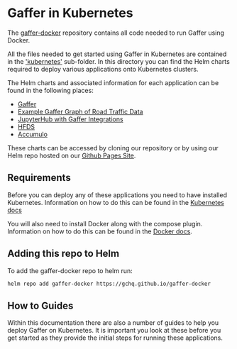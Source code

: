 # Gaffer in Kubernetes

The [gaffer-docker](https://github.com/gchq/gaffer-docker) repository contains all code needed to run Gaffer using Docker.

All the files needed to get started using Gaffer in Kubernetes are contained in the ['kubernetes'](https://github.com/gchq/gaffer-docker/tree/develop/kubernetes) sub-folder. In this directory you can find the Helm charts required to deploy various applications onto Kubernetes clusters.

The Helm charts and associated information for each application can be found in the following places:

- [Gaffer](https://github.com/gchq/gaffer-docker/tree/develop/kubernetes/gaffer)
- [Example Gaffer Graph of Road Traffic Data](https://github.com/gchq/gaffer-docker/tree/develop/kubernetes/gaffer-road-traffic)
- [JupyterHub with Gaffer Integrations](https://github.com/gchq/gaffer-docker/tree/develop/kubernetes/gaffer-jhub)
- [HFDS](https://github.com/gchq/gaffer-docker/tree/develop/kubernetes/hdfs)
- [Accumulo](https://github.com/gchq/gaffer-docker/tree/develop/kubernetes/accumulo)

These charts can be accessed by cloning our repository or by using our Helm repo hosted on our [Github Pages Site](https://gchq.github.io/gaffer-docker/).

## Requirements

Before you can deploy any of these applications you need to have installed Kubernetes. Information on how to do this can be found in the [Kubernetes docs](https://kubernetes.io/docs/setup/)

You will also need to install Docker along with the compose plugin. Information on how to do this can be found in the [Docker docs](https://docs.docker.com/get-docker/).

## Adding this repo to Helm

To add the gaffer-docker repo to helm run:

```bash
helm repo add gaffer-docker https://gchq.github.io/gaffer-docker
```

## How to Guides

Within this documentation there are also a number of guides to help you deploy Gaffer on Kubernetes. It is important you look at these before you get started as they provide the initial steps for running these applications.
